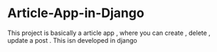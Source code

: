 # Article-App-in-Django
This project is basically a article app , where you can create , delete , update a post . This isn developed in django
